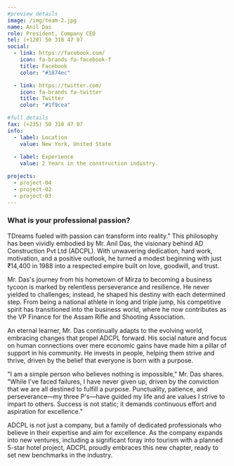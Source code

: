 ```yaml
---
#preview details
image: /img/team-2.jpg
name: Anil Das
role: President, Company CEO
tel: (+120) 50 318 47 07
social:
  - link: https://facebook.com/
    icon: fa-brands fa-facebook-f
    title: Facebook
    color: "#1874ec"

  - link: https://twitter.com/
    icon: fa-brands fa-twitter
    title: Twitter
    color: "#1f9cea"

#full details
fax: (+235) 50 318 47 07
info:
  - label: Location
    value: New York, United State
  
  - label: Experience
    value: 2 Years in the construction industry.

projects: 
  - project-04
  - project-02
  - project-03
---
```


### What is your professional passion?

TDreams fueled with passion can transform into reality." This philosophy has been vividly embodied by Mr. Anil Das, the visionary behind AD Construction Pvt Ltd (ADCPL). With unwavering dedication, hard work, motivation, and a positive outlook, he turned a modest beginning with just ₹14,400 in 1988 into a respected empire built on love, goodwill, and trust.

Mr. Das's journey from his hometown of Mirza to becoming a business tycoon is marked by relentless perseverance and resilience. He never yielded to challenges; instead, he shaped his destiny with each determined step. From being a national athlete in long and triple jump, his competitive spirit has transitioned into the business world, where he now contributes as the VP Finance for the Assam Rifle and Shooting Association.

An eternal learner, Mr. Das continually adapts to the evolving world, embracing changes that propel ADCPL forward. His social nature and focus on human connections over mere economic gains have made him a pillar of support in his community. He invests in people, helping them strive and thrive, driven by the belief that everyone is born with a purpose.

"I am a simple person who believes nothing is impossible," Mr. Das shares. "While I've faced failures, I have never given up, driven by the conviction that we are all destined to fulfill a purpose. Punctuality, patience, and perseverance—my three P's—have guided my life and are values I strive to impart to others. Success is not static; it demands continuous effort and aspiration for excellence."

ADCPL is not just a company, but a family of dedicated professionals who believe in their expertise and aim for excellence. As the company expands into new ventures, including a significant foray into tourism with a planned 5-star hotel project, ADCPL proudly embraces this new chapter, ready to set new benchmarks in the industry.